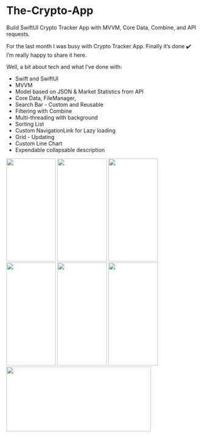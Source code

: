 # The-Crypto-App
Build SwiftUI Crypto Tracker App with MVVM, Core Data, Combine, and API requests.

For the last month I was busy with Crypto Tracker App. 
Finally it’s done ✔️ 
I’m really happy to share it here. 

Well, a bit about tech and what I’ve done with: 
- Swift and SwiftUI 
- MVVM 
- Model based on JSON & Market Statistics from API
- Core Data, FileManager, 
- Search Bar - Custom and Reusable 
- Filtering with Combine 
- Multi-threading with background 
- Sorting List 
- Custom NavigationLink for Lazy loading 
- Grid - Updating
- Custom Line Chart
- Expendable collapsable description

<img src="https://github.com/Elaidzha1940/The-Crypto-App/assets/64445918/179f5562-03d8-4092-a16b-642cf38b5dac" width="130" height="270">
<img src="https://github.com/Elaidzha1940/The-Crypto-App/assets/64445918/70ce9272-fb03-4906-b677-722ec57e85de" width="130" height="270">
<img src="https://github.com/Elaidzha1940/The-Crypto-App/assets/64445918/f0d7ddc2-7d3a-49f2-9044-04f45a09144d" width="130" height="270">
<img src="https://github.com/Elaidzha1940/The-Crypto-App/assets/64445918/29ccc69d-fde8-49b3-880e-89d466449a3b" width="130" height="270">
<img src="https://github.com/Elaidzha1940/The-Crypto-App/assets/64445918/4fd9fe71-f5c8-42cd-a445-d59c3c30fbbc" width="130" height="270">
<img src="https://github.com/Elaidzha1940/The-Crypto-App/assets/64445918/d17db925-8469-4e7f-bd52-72fba2efdf97" width="130" height="270">

<img src="https://github.com/Elaidzha1940/The-Crypto-App/assets/64445918/359c72de-6a79-4739-a556-1c3a5c60b4fa" width="380" height="170">


